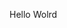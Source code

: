Hello Wolrd






















































































































































































































































































































































































































































































































































































































































































































































































































































































































































































































































































































































































































































































































































































































































































































































































































































































































































































































































